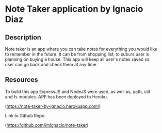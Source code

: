 # Note Taker application by Ignacio Diaz

## Description

Note taker is an app where you can take notes for everything you would like to remember in the future. It can be from shopping list, to suburs user is planning on buying a house.
This app will keep all user's notes saved so user can go back and check them at any time.

## Resources

To build this app ExpressJS and NodeJS were used, as well as, path, util and fs modules. APP has been deployed to Heroku.

(https://note-taker-by-ignacio.herokuapp.com/)

Link to Github Repo:

(https://github.com/imIgnacio/note-taker)